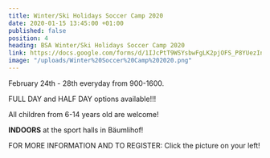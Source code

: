 ```yaml
---
title: Winter/Ski Holidays Soccer Camp 2020
date: 2020-01-15 13:45:00 +01:00
published: false
position: 4
heading: BSA Winter/Ski Holidays Soccer Camp 2020
link: https://docs.google.com/forms/d/1IJcPtT9WSYsbwFgLK2pjOFS_P8YUezIngZSNCPLA2ww/edit
image: "/uploads/Winter%20Soccer%20Camp%202020.png"
---
```


February 24th - 28th everyday from 900-1600.

FULL DAY and HALF DAY options available!!!

All children from 6-14 years old are welcome!

**INDOORS** at the sport halls in Bäumlihof! 

FOR MORE INFORMATION AND TO REGISTER: Click the picture on your left!